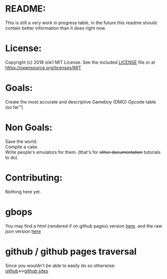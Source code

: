 # README:
This is still a very work in progress table, in the future this readme should contain better information than it does right now.

# License:
Copyright (c) 2018 izik1 MIT License. See the included [LICENSE](LICENSE) file or at <https://opensource.org/licenses/MIT>


# Goals:
Create the most accurate and descriptive Gameboy (DMG) Opcode table (so far™)

# Non Goals:
Save the world.  
Compile a cake.  
Write people's emulators for them. (that's for ~~other documentation~~ tutorials to do)

# Contributing:

Nothing here yet.

# gbops
You may find a html (rendered if on github pages) version [here](table/table.html). and the raw json version [here](table/dmgops.json)

# github / github pages traversal 
Since you wouldn't be able to easily do so otherwise:  
[github](https://github.com/izik1/gbops)<->[github sites](https://izik1.github.io/gbops/)